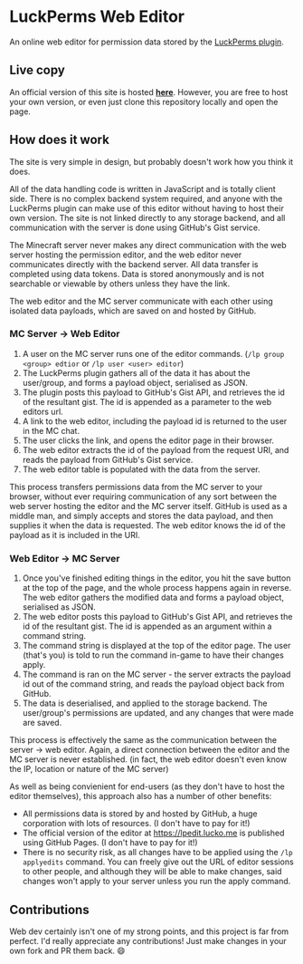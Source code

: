 # LuckPerms Web Editor
An online web editor for permission data stored by the [LuckPerms plugin](https://github.com/lucko/LuckPerms).

## Live copy
An official version of this site is hosted [**here**](https://lpedit.lucko.me/). However, you are free to host your own version, or even just clone this repository locally and open the page.

## How does it work
The site is very simple in design, but probably doesn't work how you think it does.

All of the data handling code is written in JavaScript and is totally client side. There is no complex backend system required, and anyone with the LuckPerms plugin can make use of this editor without having to host their own version. The site is not linked directly to any storage backend, and all communication with the server is done using GitHub's Gist service.

The Minecraft server never makes any direct communication with the web server hosting the permission editor, and the web editor never communicates directly with the backend server. All data transfer is completed using data tokens. Data is stored anonymously and is not searchable or viewable by others unless they have the link.

The web editor and the MC server communicate with each other using isolated data payloads, which are saved on and hosted by GitHub.

### MC Server -> Web Editor

1. A user on the MC server runs one of the editor commands. (`/lp group <group> edtior` or `/lp user <user> editor`)
2. The LuckPerms plugin gathers all of the data it has about the user/group, and forms a payload object, serialised as JSON.
3. The plugin posts this payload to GitHub's Gist API, and retrieves the id of the resultant gist. The id is appended as a parameter to the web editors url.
4. A link to the web editor, including the payload id is returned to the user in the MC chat.
5. The user clicks the link, and opens the editor page in their browser.
6. The web editor extracts the id of the payload from the request URI, and reads the payload from GitHub's Gist service. 
7. The web editor table is populated with the data from the server.

This process transfers permissions data from the MC server to your browser, without ever requiring communication of any sort between the web server hosting the editor and the MC server itself. GitHub is used as a middle man, and simply accepts and stores the data payload, and then supplies it when the data is requested. The web editor knows the id of the payload as it is included in the URI.

### Web Editor -> MC Server

1. Once you've finished editing things in the editor, you hit the save button at the top of the page, and the whole process happens again in reverse. The web editor gathers the modified data and forms a payload object, serialised as JSON.
2. The web editor posts this payload to GitHub's Gist API, and retrieves the id of the resultant gist. The id is appended as an argument within a command string.
3. The command string is displayed at the top of the editor page. The user (that's you) is told to run the command in-game to have their changes apply. 
4. The command is ran on the MC server - the server extracts the payload id out of the command string, and reads the payload object back from GitHub.
5. The data is deserialised, and applied to the storage backend. The user/group's permissions are updated, and any changes that were made are saved. 

This process is effectively the same as the communication between the server -> web editor. Again, a direct connection between the editor and the MC server is never established. (in fact, the web editor doesn't even know the IP, location or nature of the MC server)

As well as being convienient for end-users (as they don't have to host the editor themselves), this approach also has a number of other benefits:

* All permissions data is stored by and hosted by GitHub, a huge corporation with lots of resources. (I don't have to pay for it!)
* The official version of the editor at https://lpedit.lucko.me is published using GitHub Pages. (I don't have to pay for it!)
* There is no security risk, as all changes have to be applied using the `/lp applyedits` command. You can freely give out the URL of editor sessions to other people, and although they will be able to make changes, said changes won't apply to your server unless you run the apply command.

## Contributions
Web dev certainly isn't one of my strong points, and this project is far from perfect. I'd really appreciate any contributions! Just make changes in your own fork and PR them back. :smile:

